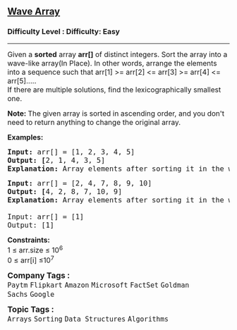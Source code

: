 <h2><a href="https://www.geeksforgeeks.org/problems/wave-array-1587115621/1?page=1&difficulty=Easy&status=unsolved&sortBy=submissions">Wave Array</a></h2><h3>Difficulty Level : Difficulty: Easy</h3><hr><div class="problems_problem_content__Xm_eO"><p><span style="font-size: 12pt;">Given a <strong>sorted</strong> array <strong>arr[]</strong> of distinct integers. Sort the array into a wave-like array(In Place). In other words, arrange the elements into a sequence such that arr[1] &gt;= arr[2] &lt;= arr[3] &gt;= arr[4] &lt;= arr[5].....<br>If there are multiple solutions, find the lexicographically smallest one.</span></p>
<p><span style="font-size: 12pt;"><strong>Note: </strong>The given array is sorted in ascending order, and you don't need to return anything to change the original array.</span></p>
<p><span style="font-size: 12pt;"><strong>Examples:</strong></span></p>
<pre><span style="font-size: 12pt;"><strong>Input: </strong>arr[] = [1, 2, 3, 4, 5]
<strong>Output: [</strong>2, 1, 4, 3, 5]<strong>
Explanation: </strong>Array elements after sorting it in the waveform are 2, 1, 4, 3, 5.</span></pre>
<pre><span style="font-size: 12pt;"><strong>Input: </strong>arr[] = [2, 4, 7, 8, 9, 10]
<strong>Output: [</strong>4, 2, 8, 7, 10, 9]<strong>
Explanation: </strong>Array elements after sorting it in the waveform are 4, 2, 8, 7, 10, 9.<br><br>Input: arr[] = [1]<br>Output: [1]</span></pre>
<p><span style="font-size: 12pt;"><strong>Constraints:</strong><br>1 ≤ arr.size ≤ 10<sup>6</sup><br>0 ≤ arr[i] ≤10<sup>7</sup></span></p></div><p><span style=font-size:18px><strong>Company Tags : </strong><br><code>Paytm</code>&nbsp;<code>Flipkart</code>&nbsp;<code>Amazon</code>&nbsp;<code>Microsoft</code>&nbsp;<code>FactSet</code>&nbsp;<code>Goldman Sachs</code>&nbsp;<code>Google</code>&nbsp;<br><p><span style=font-size:18px><strong>Topic Tags : </strong><br><code>Arrays</code>&nbsp;<code>Sorting</code>&nbsp;<code>Data Structures</code>&nbsp;<code>Algorithms</code>&nbsp;
